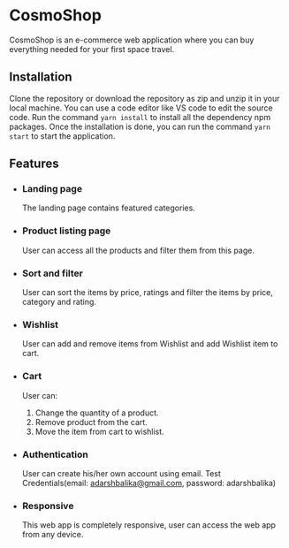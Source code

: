 # CosmoShop

CosmoShop is an e-commerce web application where you can buy everything needed for your first space travel.

## Installation

Clone the repository or download the repository as zip and unzip it in your local machine. You can use a code editor like VS code to edit the source code. Run the command `yarn install` to install all the dependency npm packages. Once the installation is done, you can run the command `yarn start` to start the application.

## Features

- ### Landing page

  The landing page contains featured categories.

- ### Product listing page

  User can access all the products and filter them from this page.

- ### Sort and filter

  User can sort the items by price, ratings and filter the items by price, category and rating.

- ### Wishlist

  User can add and remove items from Wishlist and add Wishlist item to cart.

- ### Cart
  User can:

  1. Change the quantity of a  product.
  2. Remove product from the cart.
  3. Move the item from cart to wishlist.

- ### Authentication

  User can create his/her own account using email.
  Test Credentials(email: adarshbalika@gmail.com, password: adarshbalika)

- ### Responsive

  This web app is completely responsive, user can access the web app from any device.


